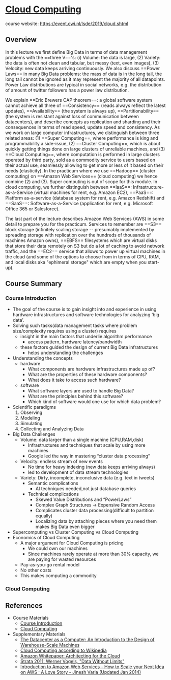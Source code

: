 # [Cloud Computing](https://hackmd.io/@mit-distributed-systems-engineering/cloud-computing)

course website: https://event.cwi.nl/lsde/2019/cloud.shtml

## Overview 

In this lecture we first define Big Data in terms of data management problems with the ==three V=='s: (i) Volume: the data is large, (2) Variety: the data is often not clean and tabular, but messy (text, even images), (3) Velocity: new data keeps arriving continuously. We also discuss ==Power Laws== in many Big Data problems: the mass of data is in the long tail, the long tail cannot be ignored as it may represent the majority of all datapoints. Power Law distributions are typical in social networks, e.g. the distribution of amount of twitter followers has a power law distribution.

We explain ==Eric Brewers CAP theorem==: a global software system cannot achieve all three of ==Consistency== (reads always reflect the latest updates), ==Availability== (the system is always up), ==Partitionability== (the system is resistant against loss of communication between datacenters), and describe concepts as replication and sharding and their consequences in terms of read speed, update speed and consistency.
As we work on large computer infrastructures, we distinguish between three related areas: (1) ==Super Computing==, where performance is king and programmability a side-issue, (2) ==Cluster Computing==, which is about quickly getting things done on large clusters of unreliable machines, and (3) ==Cloud Computing==, where computation is performed in large clusters operated by third party, sold as a commodity service to users based on their actual use, seamlessly allowing to get more or less of it based on their needs (elasticity). In the practicum where we use ==Hadoop== (cluster computing) on ==Amazon Web Services== (cloud computing) we hence combine (2) and (3). Super computing is out of scope for this module. In cloud computing, we further distinguish between ==IaaS==: Infrastructure-as-a-Service (virtual machines for rent, e.g. Amazon EC2), ==PaaS==: Platform as-a-service (database system for rent, e.g. Amazon Redshift) and ==SaaS==: Software-as-a-Service (application for rent, e.g. Microsoft Office 365 or Salesforce).

The last part of the lecture describes Amazon Web Services (AWS) in some detail to prepare you for the practicum. Services to remember are ==S3== block storage (infinitely scaling storage -- presumably implemented by spreading storage with replication over the hundreds of thousands of machines Amazon owns), ==EBFS== filesystems which are virtual disks that store their data remotely on S3 but do a lot of caching to avoid network traffic, and the ==EC2== service that allows to power up virtual machines in the cloud (and some of the options to choose from in terms of CPU, RAM, and local disks aka "ephimeral storage" which are empty when you start-up).

## Course Summary

### Course Introduction

- The goal of the course is to gain insight into and experience in using hardware infrastructures and software technologies for analyzing ‘big data’.
- Solving such tasks(data management tasks where problem size/complexity requires using a cluster) requires
    - insight in the main factors that underlie algorithm performance
        - access pattern, hardware latency/bandwidth
    - these factors guided the design of current Big Data infratructures
        - helps understanding the challenges
- Understanding the concepts
    - hardware
        - What components are hardware infrastructures made up of? 
        - What are the properties of these hardware components?
        - What does it take to access such hardware?
    - software
        - What software layers are used to handle Big Data?
        - What are the principles behind this software?
        - Which kind of software would one use for which data problem?
- Scientific paradigms
    1. Observing
    2. Modeling
    3. Simulating
    4. Collecting and Analyzing Data
- Big Data Challenges
    - Volume: data larger than a single machine (CPU,RAM,disk)
        - Infrastructures and techniques that scale by using more machines
        - Google led the way in mastering “cluster data processing”
    - Velocity: endless stream of new events
        - No time for heavy indexing (new data keeps arriving always)
        - led to development of data stream technologies
    - Variety: Dirty, incomplete, inconclusive data (e.g. text in tweets)
        - Semantic complications
            - AI techniques needed,not just database queries
        - Technical complications
            - Skewed Value Distributions and “PowerLaws”
            - Complex Graph Structures -> Expensive Random Access
            - Complicates cluster data processing(difficult to partition equally)
            - Localizing data by attaching pieces where you need them makes Big Data even bigger
- Supercomputing vs Cluster Computing vs Cloud Computing
- Economics of Cloud Computing
    - A major argument for Cloud Computing is pricing
        - We could own our machines
        - Since machines rarely operate at more than 30% capacity, we are paying for wasted resources
    - Pay-as-you-go rental model
    - No other costs
    - This makes computing a commodity

### Cloud Computing


## References

- Course Materials
    - [Course Introduction](https://github.com/cyyeh/large-scale-data-engineering/blob/master/cloud-computing/00-Intro.pdf)
    - [Cloud Computing](https://github.com/cyyeh/large-scale-data-engineering/blob/master/cloud-computing/01-CloudComputing.pdf)
- Supplementary Materials
    - [The Datacenter as a Computer: An Introduction to the Design of Warehouse-Scale Machines](https://github.com/cyyeh/large-scale-data-engineering/blob/master/cloud-computing/datacenter-as-computer.pdf)
    - [Cloud Computing according to Wikipedia](https://en.wikipedia.org/wiki/Cloud_computing)
    - [Amazon Whitepaper: Architecting for the Cloud](https://github.com/cyyeh/large-scale-data-engineering/blob/master/cloud-computing/AWS_Cloud_Best_Practices.pdf)
    - [Strata 2011: Werner Vogels, "Data Without Limits"](https://youtu.be/oNTp5spjv0w)
    - [Introduction to Amazon Web Services - How to Scale your Next Idea on AWS : A Love Story - Jinesh Varia (Updated Jan 2014)](https://www.slideshare.net/AmazonWebServices/building-powerful-web-applications-in-the-aws-cloud-a-love-story-jinesh-varia)